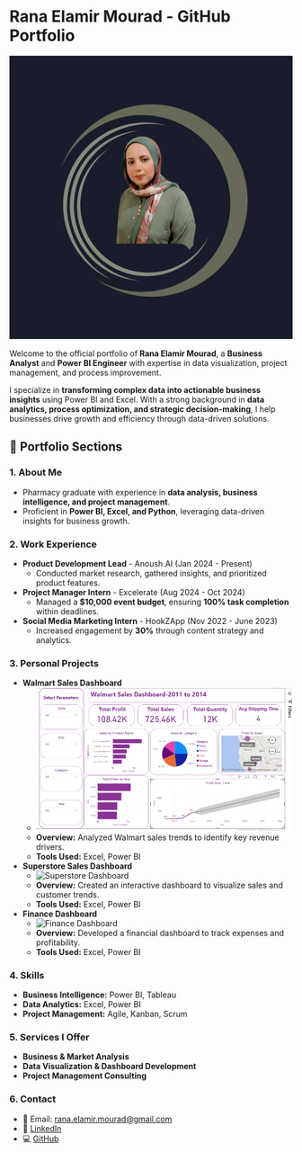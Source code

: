 # Rana Elamir Mourad - GitHub Portfolio

![Profile Image](assets/images/profile1.png)

Welcome to the official portfolio of **Rana Elamir Mourad**, a **Business Analyst** and **Power BI Engineer** with expertise in data visualization, project management, and process improvement. 

I specialize in **transforming complex data into actionable business insights** using Power BI and Excel. With a strong background in **data analytics, process optimization, and strategic decision-making**, I help businesses drive growth and efficiency through data-driven solutions.

## 📌 Portfolio Sections
### 1. **About Me**
   - Pharmacy graduate with experience in **data analysis, business intelligence, and project management**.
   - Proficient in **Power BI, Excel, and Python**, leveraging data-driven insights for business growth.

### 2. **Work Experience**
   - **Product Development Lead** - Anoush.AI (Jan 2024 - Present)
     - Conducted market research, gathered insights, and prioritized product features.
   - **Project Manager Intern** - Excelerate (Aug 2024 - Oct 2024)
     - Managed a **$10,000 event budget**, ensuring **100% task completion** within deadlines.
   - **Social Media Marketing Intern** - HookZApp (Nov 2022 - June 2023)
     - Increased engagement by **30%** through content strategy and analytics.

### 3. **Personal Projects**
   - **Walmart Sales Dashboard**
     - ![Walmart Dashboard](assets/images/walmart_dashboard.png)
     - **Overview:** Analyzed Walmart sales trends to identify key revenue drivers.
     - **Tools Used:** Excel, Power BI
   - **Superstore Sales Dashboard**
     - ![Superstore Dashboard](images/superstore-sales.jpg)
     - **Overview:** Created an interactive dashboard to visualize sales and customer trends.
     - **Tools Used:** Excel, Power BI
   - **Finance Dashboard**
     - ![Finance Dashboard](images/finance-dashboard.jpg)
     - **Overview:** Developed a financial dashboard to track expenses and profitability.
     - **Tools Used:** Excel, Power BI

### 4. **Skills**
   - **Business Intelligence:** Power BI, Tableau
   - **Data Analytics:** Excel, Power BI
   - **Project Management:** Agile, Kanban, Scrum

### 5. **Services I Offer**
   - **Business & Market Analysis**
   - **Data Visualization & Dashboard Development**
   - **Project Management Consulting**

### 6. **Contact**
   - 📧 Email: rana.elamir.mourad@gmail.com
   - 🔗 [LinkedIn](http://linkedin.com/in/ranaelamir)
   - 💻 [GitHub](https://github.com/Rana-mourad)
